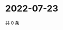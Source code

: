 # 2022-07-23

共 0 条

<!-- BEGIN WEIBO -->
<!-- 最后更新时间 Sat Jul 23 2022 23:15:58 GMT+0800 (China Standard Time) -->

<!-- END WEIBO -->
